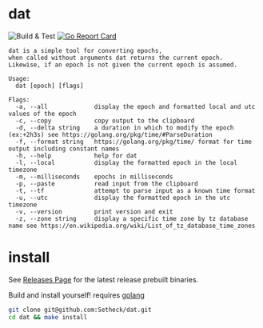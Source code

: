 # dat

![Build & Test](https://github.com/Setheck/dat/workflows/Build%20&%20Test/badge.svg) [![Go Report Card](https://goreportcard.com/badge/github.com/setheck/dat)](https://goreportcard.com/report/github.com/setheck/dat)

```
dat is a simple tool for converting epochs,
when called without arguments dat returns the current epoch.
Likewise, if an epoch is not given the current epoch is assumed.

Usage:
  dat [epoch] [flags]

Flags:
  -a, --all             display the epoch and formatted local and utc values of the epoch
  -c, --copy            copy output to the clipboard
  -d, --delta string    a duration in which to modify the epoch (ex:+2h3s) see https://golang.org/pkg/time/#ParseDuration
  -f, --format string   https://golang.org/pkg/time/ format for time output including constant names
  -h, --help            help for dat
  -l, --local           display the formatted epoch in the local timezone
  -m, --milliseconds    epochs in milliseconds
  -p, --paste           read input from the clipboard
  -t, --tf              attempt to parse input as a known time format
  -u, --utc             display the formatted epoch in the utc timezone
  -v, --version         print version and exit
  -z, --zone string     display a specific time zone by tz database name see https://en.wikipedia.org/wiki/List_of_tz_database_time_zones
```

# install
See [Releases Page](https://github.com/Setheck/dat/releases) for the latest release prebuilt binaries.

Build and install yourself!
requires [golang](https://golang.org/doc/install)
```bash
git clone git@github.com:Setheck/dat.git
cd dat && make install
```
 
